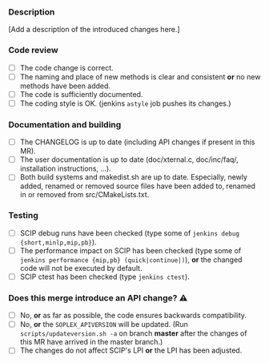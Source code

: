 ### Description

[Add a description of the introduced changes here.]

### Code review

* [ ] The code change is correct.
* [ ] The naming and place of new methods is clear and consistent **or** no new methods have been added.
* [ ] The code is sufficiently documented.
* [ ] The coding style is OK. (jenkins `astyle` job pushes its changes.)

### Documentation and building

* [ ] The CHANGELOG is up to date (including API changes if present in this MR).
* [ ] The user documentation is up to date (doc/xternal.c, doc/inc/faq/, installation instructions, ...).
* [ ] Both build systems and makedist.sh are up to date. Especially, newly added, renamed or removed source files have been added to, renamed in or removed from src/CMakeLists.txt.

### Testing

* [ ] SCIP debug runs have been checked (type some of `jenkins debug {short,minlp,mip,pb}`).
* [ ] The performance impact on SCIP has been checked (type some of `jenkins performance {mip,pb} (quick|continue|)`), **or** the changed code will not be executed by default.
* [ ] SCIP ctest has been checked (type `jenkins ctest`).

### Does this merge introduce an API change? :warning:

* [ ] No, **or** as far as possible, the code ensures backwards compatibility.
* [ ] No, **or** the `SOPLEX_APIVERSION` will be updated. (Run `scripts/updateversion.sh -a` on branch **master** after the changes of this MR have arrived in the master branch.)
* [ ] The changes do not affect SCIP's LPI **or** the LPI has been adjusted.
